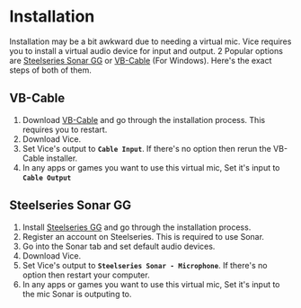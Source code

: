 # Installation

Installation may be a bit awkward due to needing a virtual mic. Vice requires you to install a virtual audio device for input and output. 2 Popular options are [Steelseries Sonar GG](https://steelseries.com/gg/sonar) or [VB-Cable](https://vb-audio.com/Cable) (For Windows). Here's the exact steps of both of them.

## VB-Cable
1. Download [VB-Cable](https://vb-audio.com/Cable) and go through the installation process. This requires you to restart.
2. Download Vice.
3. Set Vice's output to **`Cable Input`**. If there's no option then rerun the VB-Cable installer.
4. In any apps or games you want to use this virtual mic, Set it's input to **`Cable Output`**

## Steelseries Sonar GG
1. Install [Steelseries GG](https://steelseries.com/gg) and go through the installation process.
2. Register an account on Steelseries. This is required to use Sonar.
3. Go into the Sonar tab and set default audio devices.
4. Download Vice.
5. Set Vice's output to **`Steelseries Sonar - Microphone`**. If there's no option then restart your computer.
6. In any apps or games you want to use this virtual mic, Set it's input to the mic Sonar is outputing to.